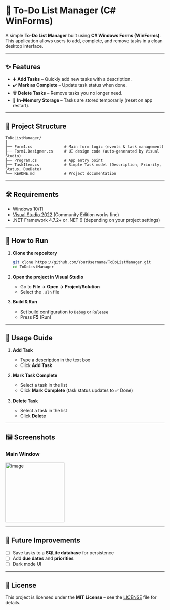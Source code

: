 # 📝 To-Do List Manager (C# WinForms)

A simple **To-Do List Manager** built using **C# Windows Forms (WinForms)**.
This application allows users to add, complete, and remove tasks in a clean desktop interface.

---

## ✨ Features

* ➕ **Add Tasks** – Quickly add new tasks with a description.
* ✔️ **Mark as Complete** – Update task status when done.
* 🗑️ **Delete Tasks** – Remove tasks you no longer need.
* 💾 **In-Memory Storage** – Tasks are stored temporarily (reset on app restart).

---

## 📂 Project Structure

```
ToDoListManager/
│
├── Form1.cs              # Main form logic (events & task management)
├── Form1.Designer.cs     # UI design code (auto-generated by Visual Studio)
├── Program.cs            # App entry point
├── TaskItem.cs           # Simple Task model (Description, Priority, Status, DueDate)
└── README.md             # Project documentation
```

---

## 🛠️ Requirements

* Windows 10/11
* [Visual Studio 2022](https://visualstudio.microsoft.com/) (Community Edition works fine)
* .NET Framework 4.7.2+ or .NET 6 (depending on your project settings)

---

## 🚀 How to Run

1. **Clone the repository**

   ```bash
   git clone https://github.com/YourUsername/ToDoListManager.git
   cd ToDoListManager
   ```

2. **Open the project in Visual Studio**

   * Go to **File → Open → Project/Solution**
   * Select the `.sln` file

3. **Build & Run**

   * Set build configuration to `Debug` or `Release`
   * Press **F5** (Run)

---

## 📖 Usage Guide

1. **Add Task**

   * Type a description in the text box
   * Click **Add Task**

2. **Mark Task Complete**

   * Select a task in the list
   * Click **Mark Complete** (task status updates to ✅ Done)

3. **Delete Task**

   * Select a task in the list
   * Click **Delete**

---

## 🖼️ Screenshots

### Main Window

<img width="187" height="188" alt="image" src="https://github.com/user-attachments/assets/a7d79086-ed60-47e1-ab63-3e847161e121" />

---

## 🔮 Future Improvements

* [ ] Save tasks to a **SQLite database** for persistence
* [ ] Add **due dates** and **priorities**
* [ ] Dark mode UI

---

## 📜 License

This project is licensed under the **MIT License** – see the [LICENSE](LICENSE) file for details.

